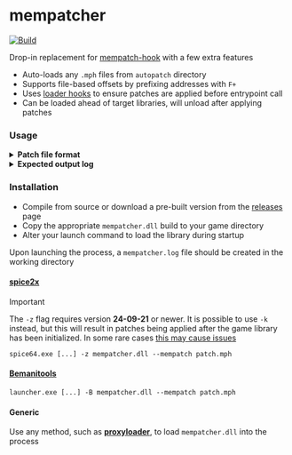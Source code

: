 # mempatcher
[![Build](https://github.com/aixxe/mempatcher/actions/workflows/build.yml/badge.svg)](https://github.com/aixxe/mempatcher/actions/workflows/build.yml)

Drop-in replacement for [mempatch-hook](https://github.com/djhackersdev/bemanitools/blob/master/doc/tools/mempatch-hook.md) with a few extra features

- Auto-loads any `.mph` files from `autopatch` directory
- Supports file-based offsets by prefixing addresses with `F+`
- Uses [loader hooks](https://aixxe.net/2024/09/dll-memory-patching) to ensure patches are applied before entrypoint call
- Can be loaded ahead of target libraries, will unload after applying patches

### Usage

<details><summary><b>Patch file format</b></summary>

### `patch.mph`

```yaml
# Validate: LDJ-003-2023090500
bm2dx.dll F+170 - F50FEF64
bm2dx.dll F+190 - 54770301

## Enable 1P Premium Free
bm2dx.dll A271FC EB 75

## Skip Monitor Check
bm2dx.dll ABC2F2 8D 8C

## Choose Skip Monitor Check FPS
### 60 FPS
# bm2dx.dll 659B10 48B80000000000004E4066480F6EC0F20F58C8C3 448B91480B0000448BCA4C8BD94181C267010000
### 120 FPS
bm2dx.dll AE55F0 48B80000000000005E4066480F6EC0F20F58C8C3 8954241048894C24084883EC28488B4424308B80

# Omnimix
bm2dx.dll F+557C0E 9090 7407
bm2dx.dll F+902E69 9090 743C
bm2dx.dll F+981202 B001 32C0
bm2dx.dll F+9936AD EB 75
bm2dx.dll F+AF8E0B 90909090909090909090909090909090909090909090909090909090909090909090909090909090909090909090909090909090909090909090909090909090909090909090909090909090909090909090909090 0FB644244085C00F84F800000048837C2448000F84EC000000488B4424480FB6400383F8587539488B4424480FB6400483F858752B488B4424480FB6400583F858751D488B442448C640034A488B442448C6400442
bm2dx.dll F+AF8E68 58 41
bm2dx.dll F+AFD481 FFFF 0807
bm2dx.dll F+AFD485 9090 7F0A
bm2dx.dll F+AFD48B FFFF 0807
bm2dx.dll F+11BD5EF 6F 61
bm2dx.dll F+127492B 6F6D6E69 64617461
```

</details>

<details><summary><b>Expected output log</b></summary>

### `log.txt`

```
[2024/09/25 14:03:04] I:launcher: loading early hook DLL mempatcher.dll
```

### `mempatcher.log`

```
[2024/09/25 14:03:04] mempatcher (v0.1.0.0) loaded at 0x7FFBAB6D0000
[2024/09/25 14:03:04] Compiled at Sep 25 2024 13:54:56 from master@2897d111
[2024/09/25 14:03:04] Command line arguments: -w -iidx -io -modules modules bm2dx.dll -iidxtdj --mempatch patch.mph -z mempatcher.dll
[2024/09/25 14:03:04] Opening memory patch file 'patch.mph'...
[2024/09/25 14:03:04] Parsed check on line 1 at file 'bm2dx.dll'+0x170
[2024/09/25 14:03:04]      expected data [4]: F5 0F EF 64
[2024/09/25 14:03:04] Parsed check on line 2 at file 'bm2dx.dll'+0x190
[2024/09/25 14:03:04]      expected data [4]: 54 77 03 01
[2024/09/25 14:03:04] Parsed patch on line 5 at RVA 'bm2dx.dll'+0xA271FC
[2024/09/25 14:03:04]      expected data [1]: 75
[2024/09/25 14:03:04]   replacement data [1]: EB
[2024/09/25 14:03:04] Parsed patch on line 8 at RVA 'bm2dx.dll'+0xABC2F2
[2024/09/25 14:03:04]      expected data [1]: 8C
[2024/09/25 14:03:04]   replacement data [1]: 8D
[2024/09/25 14:03:04] Parsed patch on line 14 at RVA 'bm2dx.dll'+0xAE55F0
[2024/09/25 14:03:04]      expected data [20]: 89 54 24 10 48 89 4C 24 08 48 83 EC 28 48 8B 44 24 30 8B 80
[2024/09/25 14:03:04]   replacement data [20]: 48 B8 00 00 00 00 00 00 5E 40 66 48 0F 6E C0 F2 0F 58 C8 C3
[2024/09/25 14:03:04] Parsed patch on line 17 at file 'bm2dx.dll'+0x557C0E
[2024/09/25 14:03:04]      expected data [2]: 74 07
[2024/09/25 14:03:04]   replacement data [2]: 90 90
[2024/09/25 14:03:04] Parsed patch on line 18 at file 'bm2dx.dll'+0x902E69
[2024/09/25 14:03:04]      expected data [2]: 74 3C
[2024/09/25 14:03:04]   replacement data [2]: 90 90
[2024/09/25 14:03:04] Parsed patch on line 19 at file 'bm2dx.dll'+0x981202
[2024/09/25 14:03:04]      expected data [2]: 32 C0
[2024/09/25 14:03:04]   replacement data [2]: B0 01
[2024/09/25 14:03:04] Parsed patch on line 20 at file 'bm2dx.dll'+0x9936AD
[2024/09/25 14:03:04]      expected data [1]: 75
[2024/09/25 14:03:04]   replacement data [1]: EB
[2024/09/25 14:03:04] Parsed patch on line 21 at file 'bm2dx.dll'+0xAF8E0B
[2024/09/25 14:03:04]      expected data [85]: 0F B6 44 24 40 85 C0 0F 84 F8 00 00 00 48 83 7C 24 48 00 0F 84 EC 00 00 00 48 8B 44 24 48 0F B6 40 03 83 F8 58 75 39 48 8B 44 24 48 0F B6 40 04 83 F8 58 75 2B 48 8B 44 24 48 0F B6 40 05 83 F8 58 75 1D 48 8B 44 24 48 C6 40 03 4A 48 8B 44 24 48 C6 40 04 42
[2024/09/25 14:03:04]   replacement data [85]: 90 90 90 90 90 90 90 90 90 90 90 90 90 90 90 90 90 90 90 90 90 90 90 90 90 90 90 90 90 90 90 90 90 90 90 90 90 90 90 90 90 90 90 90 90 90 90 90 90 90 90 90 90 90 90 90 90 90 90 90 90 90 90 90 90 90 90 90 90 90 90 90 90 90 90 90 90 90 90 90 90 90 90 90 90
[2024/09/25 14:03:04] Parsed patch on line 22 at file 'bm2dx.dll'+0xAF8E68
[2024/09/25 14:03:04]      expected data [1]: 41
[2024/09/25 14:03:04]   replacement data [1]: 58
[2024/09/25 14:03:04] Parsed patch on line 23 at file 'bm2dx.dll'+0xAFD481
[2024/09/25 14:03:04]      expected data [2]: 08 07
[2024/09/25 14:03:04]   replacement data [2]: FF FF
[2024/09/25 14:03:04] Parsed patch on line 24 at file 'bm2dx.dll'+0xAFD485
[2024/09/25 14:03:04]      expected data [2]: 7F 0A
[2024/09/25 14:03:04]   replacement data [2]: 90 90
[2024/09/25 14:03:04] Parsed patch on line 25 at file 'bm2dx.dll'+0xAFD48B
[2024/09/25 14:03:04]      expected data [2]: 08 07
[2024/09/25 14:03:04]   replacement data [2]: FF FF
[2024/09/25 14:03:04] Parsed patch on line 26 at file 'bm2dx.dll'+0x11BD5EF
[2024/09/25 14:03:04]      expected data [1]: 61
[2024/09/25 14:03:04]   replacement data [1]: 6F
[2024/09/25 14:03:04] Parsed patch on line 27 at file 'bm2dx.dll'+0x127492B
[2024/09/25 14:03:04]      expected data [4]: 64 61 74 61
[2024/09/25 14:03:04]   replacement data [4]: 6F 6D 6E 69
[2024/09/25 14:03:04] Loaded target file 'bm2dx.dll' at address 0x180000000
[2024/09/25 14:03:04] Validated data on line 1 at file 'bm2dx.dll'+0x170 from 0x180000170
[2024/09/25 14:03:04] Validated data on line 2 at file 'bm2dx.dll'+0x190 from 0x180000190
[2024/09/25 14:03:04] Applied patch on line 5 at RVA 'bm2dx.dll'+0xA271FC to 0x180A271FC
[2024/09/25 14:03:04] Applied patch on line 8 at RVA 'bm2dx.dll'+0xABC2F2 to 0x180ABC2F2
[2024/09/25 14:03:04] Applied patch on line 14 at RVA 'bm2dx.dll'+0xAE55F0 to 0x180AE55F0
[2024/09/25 14:03:04] Applied patch on line 17 at file 'bm2dx.dll'+0x557C0E to 0x18055880E
[2024/09/25 14:03:04] Applied patch on line 18 at file 'bm2dx.dll'+0x902E69 to 0x180903A69
[2024/09/25 14:03:04] Applied patch on line 19 at file 'bm2dx.dll'+0x981202 to 0x180981E02
[2024/09/25 14:03:04] Applied patch on line 20 at file 'bm2dx.dll'+0x9936AD to 0x1809942AD
[2024/09/25 14:03:04] Applied patch on line 21 at file 'bm2dx.dll'+0xAF8E0B to 0x180AF9A0B
[2024/09/25 14:03:04] Applied patch on line 22 at file 'bm2dx.dll'+0xAF8E68 to 0x180AF9A68
[2024/09/25 14:03:04] Applied patch on line 23 at file 'bm2dx.dll'+0xAFD481 to 0x180AFE081
[2024/09/25 14:03:04] Applied patch on line 24 at file 'bm2dx.dll'+0xAFD485 to 0x180AFE085
[2024/09/25 14:03:04] Applied patch on line 25 at file 'bm2dx.dll'+0xAFD48B to 0x180AFE08B
[2024/09/25 14:03:04] Applied patch on line 26 at file 'bm2dx.dll'+0x11BD5EF to 0x1811BE9EF
[2024/09/25 14:03:04] Applied patch on line 27 at file 'bm2dx.dll'+0x127492B to 0x181275D2B
[2024/09/25 14:03:04] All patches applied, unloading from process...
```

</details>

### Installation

- Compile from source or download a pre-built version from the [releases](https://github.com/aixxe/mempatcher/releases/) page
- Copy the appropriate `mempatcher.dll` build to your game directory
- Alter your launch command to load the library during startup

Upon launching the process, a `mempatcher.log` file should be created in the working directory  

#### [spice2x](https://spice2x.github.io)

> [!IMPORTANT]
> The `-z` flag requires version **24-09-21** or newer. It is possible to use `-k` instead, but this will result in patches being applied after the game library has been initialized. In some rare cases [this may cause issues](https://github.com/spice2x/spice2x.github.io/issues/220) 

```
spice64.exe [...] -z mempatcher.dll --mempatch patch.mph
```

#### [Bemanitools](https://github.com/djhackersdev/bemanitools)

```
launcher.exe [...] -B mempatcher.dll --mempatch patch.mph
```

#### Generic

Use any method, such as [**proxyloader**](https://github.com/aixxe/proxyloader), to load `mempatcher.dll` into the process